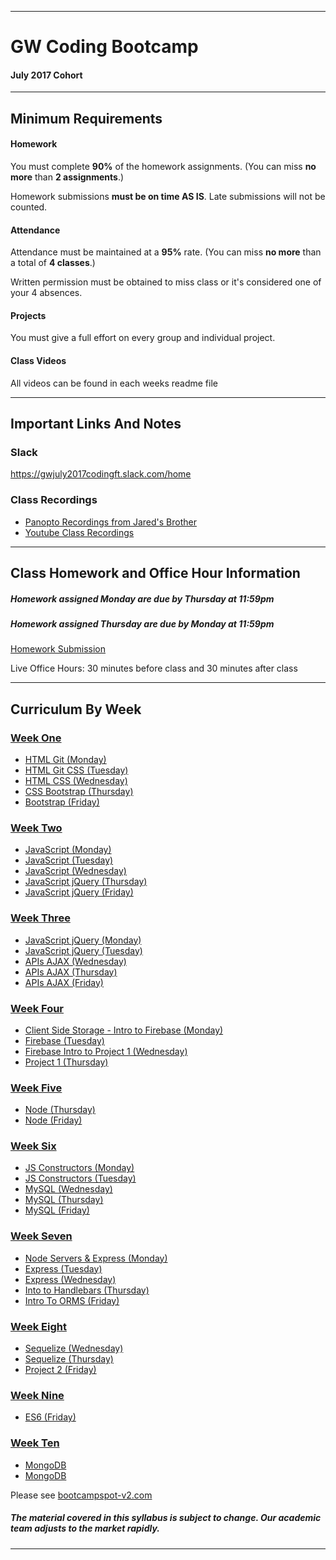 -----------------------------------------
# GW Coding Bootcamp

#### July 2017 Cohort


-----------------------------------------


## Minimum Requirements


#### Homework


You must complete **90%** of the homework assignments. (You can miss **no more** than **2 assignments**.)


Homework submissions **must be on time AS IS**. Late submissions will not be counted.


#### Attendance


Attendance must be maintained at a **95%** rate. (You can miss **no more** than a total of **4 classes**.)


Written permission must be obtained to miss class or it's considered one of your 4 absences.


#### Projects


You must give a full effort on every group and individual project.


#### Class Videos

All videos can be found in each weeks readme file

-----------------------------------------


## Important Links And Notes

### Slack
https://gwjuly2017codingft.slack.com/home

### Class Recordings
  * [Panopto Recordings from Jared's Brother](https://codingbootcamp.hosted.panopto.com/Panopto/Pages/Sessions/List.aspx#folderID=%2269b4b9d5-09c9-49d3-84d3-27c030061f59%22&folderSets=1)
  * [Youtube Class Recordings](https://www.youtube.com/playlist?list=PLwgCJzisfD6dr1qRxJ-QZn_5yB6uWj8YA)

-----------------------------------------

## Class Homework and Office Hour Information

##### Homework assigned Monday are due by Thursday at 11:59pm
##### Homework assigned Thursday are due by Monday at 11:59pm

[Homework Submission](http://bootcampspot-v2.com)

Live Office Hours: 30 minutes before class and 30 minutes after class


-----------------------------------------
## Curriculum By Week

### [Week One](01-Week)
  * [HTML Git (Monday)](01-Week/01-html-git)
  * [HTML Git CSS (Tuesday)](01-Week/02-html-git-css)
  * [HTML CSS (Wednesday)](01-Week/03-html-css)
  * [CSS Bootstrap (Thursday)](01-Week/04-css-bootstrap)
  * [Bootstrap (Friday)](01-Week/05-bootstrap)

### [Week Two](02-Week)
  * [JavaScript (Monday)](02-Week/01-javascript)
  * [JavaScript (Tuesday)](02-Week/02-javascript)
  * [JavaScript (Wednesday)](02-Week/03-javascript)
  * [JavaScript jQuery (Thursday)](02-Week/04-javascript-jquery)
  * [JavaScript jQuery (Friday)](02-Week/05-javascript-jquery)

### [Week Three](03-Week)
  * [JavaScript jQuery (Monday)](03-Week/01-javascript-jquery)
  * [JavaScript jQuery (Tuesday)](03-Week/02-javascript-jquery)
  * [APIs AJAX (Wednesday)](03-Week/03-APIs-AJAX)
  * [APIs AJAX (Thursday)](03-Week/04-APIs-AJAX)
  * [APIs AJAX (Friday)](03-Week/05-APIs-AJAX)

### [Week Four](04-Week)
  * [Client Side Storage - Intro to Firebase (Monday)](04-Week/01-Client-Side-Storage-Intro-to-Firebase)
  * [Firebase (Tuesday)](04-Week/02-Firebase)
  * [Firebase Intro to Project 1 (Wednesday)](04-Week/03-Firebase-Intro-To-Project-1)
  * [Project 1 (Thursday)](04-Week/04-Project)

### [Week Five](05-Week)
  * [Node (Thursday)](05-Week/04-Node)
  * [Node (Friday)](05-Week/05-Node)

### [Week Six](06-Week)
  * [JS Constructors (Monday)](06-Week/01-js-constructors)
  * [JS Constructors (Tuesday)](06-Week/02-js-constructors)
  * [MySQL (Wednesday)](06-Week/03-MySQL)
  * [MySQL (Thursday)](06-Week/04-MySQL)
  * [MySQL (Friday)](06-Week/05-MySQL)

### [Week Seven](07-Week)
  * [Node Servers & Express (Monday)](07-Week/01-Node-Servers-Express.js)
  * [Express (Tuesday)](07-Week/02-Express.js)
  * [Express (Wednesday)](07-Week/03-Express.js)
  * [Into to Handlebars (Thursday)](07-Week/04-Intro-to-Handlebars)
  * [Intro To ORMS (Friday)](07-Week/05-Intro-to-ORMS)

### [Week Eight](08-Week)
  * [Sequelize (Wednesday)](08-Week/03-Sequelize)
  * [Sequelize (Thursday)](08-Week/04-Sequelize)
  * [Project 2 (Friday)](08-Week/05-Project2)

### [Week Nine](09-Week)
  * [ES6 (Friday)](09-Week/05-ES6)

### [Week Ten](10-Week)
  * [MongoDB](10-Week/01-MongoDB)
  * [MongoDB](10-Week/02-MongoDB)

Please see [bootcampspot-v2.com](bootcampspot-v2.com)

##### The material covered in this syllabus is subject to change. Our academic team adjusts to the market rapidly.

----------
